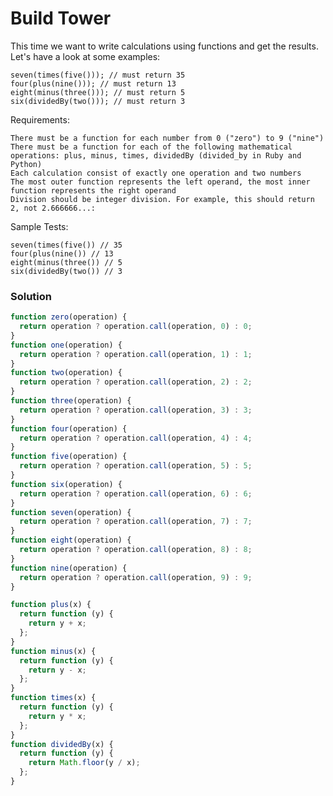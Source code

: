 # Build Tower

This time we want to write calculations using functions and get the results. Let's have a look at some examples:

    seven(times(five())); // must return 35
    four(plus(nine())); // must return 13
    eight(minus(three())); // must return 5
    six(dividedBy(two())); // must return 3

Requirements:

    There must be a function for each number from 0 ("zero") to 9 ("nine")
    There must be a function for each of the following mathematical operations: plus, minus, times, dividedBy (divided_by in Ruby and Python)
    Each calculation consist of exactly one operation and two numbers
    The most outer function represents the left operand, the most inner function represents the right operand
    Division should be integer division. For example, this should return 2, not 2.666666...:

Sample Tests:

    seven(times(five()) // 35
    four(plus(nine()) // 13
    eight(minus(three()) // 5
    six(dividedBy(two()) // 3

### Solution

```js
function zero(operation) {
  return operation ? operation.call(operation, 0) : 0;
}
function one(operation) {
  return operation ? operation.call(operation, 1) : 1;
}
function two(operation) {
  return operation ? operation.call(operation, 2) : 2;
}
function three(operation) {
  return operation ? operation.call(operation, 3) : 3;
}
function four(operation) {
  return operation ? operation.call(operation, 4) : 4;
}
function five(operation) {
  return operation ? operation.call(operation, 5) : 5;
}
function six(operation) {
  return operation ? operation.call(operation, 6) : 6;
}
function seven(operation) {
  return operation ? operation.call(operation, 7) : 7;
}
function eight(operation) {
  return operation ? operation.call(operation, 8) : 8;
}
function nine(operation) {
  return operation ? operation.call(operation, 9) : 9;
}

function plus(x) {
  return function (y) {
    return y + x;
  };
}
function minus(x) {
  return function (y) {
    return y - x;
  };
}
function times(x) {
  return function (y) {
    return y * x;
  };
}
function dividedBy(x) {
  return function (y) {
    return Math.floor(y / x);
  };
}
```